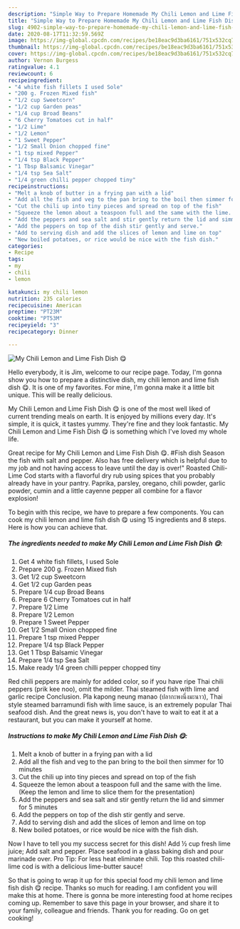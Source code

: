 ```yaml
---
description: "Simple Way to Prepare Homemade My Chili Lemon and Lime Fish Dish 😋"
title: "Simple Way to Prepare Homemade My Chili Lemon and Lime Fish Dish 😋"
slug: 4902-simple-way-to-prepare-homemade-my-chili-lemon-and-lime-fish-dish
date: 2020-08-17T11:32:59.569Z
image: https://img-global.cpcdn.com/recipes/be18eac9d3ba6161/751x532cq70/my-chili-lemon-and-lime-fish-dish-😋-recipe-main-photo.jpg
thumbnail: https://img-global.cpcdn.com/recipes/be18eac9d3ba6161/751x532cq70/my-chili-lemon-and-lime-fish-dish-😋-recipe-main-photo.jpg
cover: https://img-global.cpcdn.com/recipes/be18eac9d3ba6161/751x532cq70/my-chili-lemon-and-lime-fish-dish-😋-recipe-main-photo.jpg
author: Vernon Burgess
ratingvalue: 4.1
reviewcount: 6
recipeingredient:
- "4 white fish fillets I used Sole"
- "200 g. Frozen Mixed fish"
- "1/2 cup Sweetcorn"
- "1/2 cup Garden peas"
- "1/4 cup Broad Beans"
- "6 Cherry Tomatoes cut in half"
- "1/2 Lime"
- "1/2 Lemon"
- "1 Sweet Pepper"
- "1/2 Small Onion chopped fine"
- "1 tsp mixed Pepper"
- "1/4 tsp Black Pepper"
- "1 Tbsp Balsamic Vinegar"
- "1/4 tsp Sea Salt"
- "1/4 green chilli pepper chopped tiny"
recipeinstructions:
- "Melt a knob of butter in a frying pan with a lid"
- "Add all the fish and veg to the pan bring to the boil then simmer for 10 minutes"
- "Cut the chili up into tiny pieces and spread on top of the fish"
- "Squeeze the lemon about a teaspoon full and the same with the lime. (Keep the lemon and lime to slice them for the presentation)"
- "Add the peppers and sea salt and stir gently return the lid and simmer for 5 minutes"
- "Add the peppers on top of the dish stir gently and serve."
- "Add to serving dish and add the slices of lemon and lime on top"
- "New boiled potatoes, or rice would be nice with the fish dish."
categories:
- Recipe
tags:
- my
- chili
- lemon

katakunci: my chili lemon 
nutrition: 235 calories
recipecuisine: American
preptime: "PT23M"
cooktime: "PT53M"
recipeyield: "3"
recipecategory: Dinner

---
```



![My Chili Lemon and Lime Fish Dish 😋](https://img-global.cpcdn.com/recipes/be18eac9d3ba6161/751x532cq70/my-chili-lemon-and-lime-fish-dish-😋-recipe-main-photo.jpg)

Hello everybody, it is Jim, welcome to our recipe page. Today, I'm gonna show you how to prepare a distinctive dish, my chili lemon and lime fish dish 😋. It is one of my favorites. For mine, I'm gonna make it a little bit unique. This will be really delicious.

My Chili Lemon and Lime Fish Dish 😋 is one of the most well liked of current trending meals on earth. It is enjoyed by millions every day. It's simple, it is quick, it tastes yummy. They're fine and they look fantastic. My Chili Lemon and Lime Fish Dish 😋 is something which I've loved my whole life.

Great recipe for My Chili Lemon and Lime Fish Dish 😋. #Fish dish Season the fish with salt and pepper. Also has free delivery which is helpful due to my job and not having access to leave until the day is over!&#34; Roasted Chili-Lime Cod starts with a flavorful dry rub using spices that you probably already have in your pantry. Paprika, parsley, oregano, chili powder, garlic powder, cumin and a little cayenne pepper all combine for a flavor explosion!


To begin with this recipe, we have to prepare a few components. You can cook my chili lemon and lime fish dish 😋 using 15 ingredients and 8 steps. Here is how you can achieve that.

<!--inarticleads1-->

##### The ingredients needed to make My Chili Lemon and Lime Fish Dish 😋:

1. Get 4 white fish fillets, I used Sole
1. Prepare 200 g. Frozen Mixed fish
1. Get 1/2 cup Sweetcorn
1. Get 1/2 cup Garden peas
1. Prepare 1/4 cup Broad Beans
1. Prepare 6 Cherry Tomatoes cut in half
1. Prepare 1/2 Lime
1. Prepare 1/2 Lemon
1. Prepare 1 Sweet Pepper
1. Get 1/2 Small Onion chopped fine
1. Prepare 1 tsp mixed Pepper
1. Prepare 1/4 tsp Black Pepper
1. Get 1 Tbsp Balsamic Vinegar
1. Prepare 1/4 tsp Sea Salt
1. Make ready 1/4 green chilli pepper chopped tiny


Red chili peppers are mainly for added color, so if you have ripe Thai chili peppers (prik kee noo), omit the milder. Thai steamed fish with lime and garlic recipe Conclusion. Pla kapong neung manao (ปลากะพงนึ่งมะนาว), Thai style steamed barramundi fish with lime sauce, is an extremely popular Thai seafood dish. And the great news is, you don&#39;t have to wait to eat it at a restaurant, but you can make it yourself at home. 

<!--inarticleads2-->

##### Instructions to make My Chili Lemon and Lime Fish Dish 😋:

1. Melt a knob of butter in a frying pan with a lid
1. Add all the fish and veg to the pan bring to the boil then simmer for 10 minutes
1. Cut the chili up into tiny pieces and spread on top of the fish
1. Squeeze the lemon about a teaspoon full and the same with the lime. (Keep the lemon and lime to slice them for the presentation)
1. Add the peppers and sea salt and stir gently return the lid and simmer for 5 minutes
1. Add the peppers on top of the dish stir gently and serve.
1. Add to serving dish and add the slices of lemon and lime on top
1. New boiled potatoes, or rice would be nice with the fish dish.


Now I have to tell you my success secret for this dish! Add ½ cup fresh lime juice; Add salt and pepper. Place seafood in a glass baking dish and pour marinade over. Pro Tip: For less heat eliminate chili. Top this roasted chili-lime cod is with a delicious lime-butter sauce! 

So that is going to wrap it up for this special food my chili lemon and lime fish dish 😋 recipe. Thanks so much for reading. I am confident you will make this at home. There is gonna be more interesting food at home recipes coming up. Remember to save this page in your browser, and share it to your family, colleague and friends. Thank you for reading. Go on get cooking!
